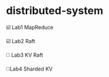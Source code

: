 # distributed-system

:ballot_box_with_check:        Lab1 MapReduce

:ballot_box_with_check:        Lab2 Raft

:white_medium_square:      Lab3 KV Raft

:white_medium_square:Lab4  Sharded KV
